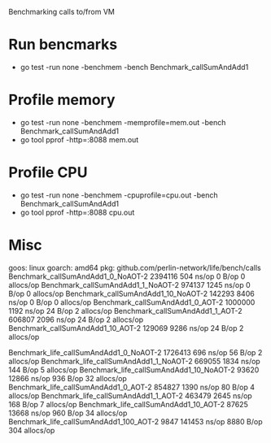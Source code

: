 Benchmarking calls to/from VM

# Run bencmarks

- go test -run none -benchmem -bench Benchmark_callSumAndAdd1

# Profile memory

- go test -run none -benchmem -memprofile=mem.out -bench Benchmark_callSumAndAdd1
- go tool pprof -http=:8088 mem.out

# Profile CPU

- go test -run none -benchmem -cpuprofile=cpu.out -bench Benchmark_callSumAndAdd1
- go tool pprof -http=:8088 cpu.out

# Misc

goos: linux
goarch: amd64
pkg: github.com/perlin-network/life/bench/calls
Benchmark_callSumAndAdd1_0_NoAOT-2       2394116               504 ns/op               0 B/op          0 allocs/op
Benchmark_callSumAndAdd1_1_NoAOT-2        974137              1245 ns/op               0 B/op          0 allocs/op
Benchmark_callSumAndAdd1_10_NoAOT-2       142293              8406 ns/op               0 B/op          0 allocs/op
Benchmark_callSumAndAdd1_0_AOT-2         1000000              1192 ns/op              24 B/op          2 allocs/op
Benchmark_callSumAndAdd1_1_AOT-2          606807              2096 ns/op              24 B/op          2 allocs/op
Benchmark_callSumAndAdd1_10_AOT-2         129069              9286 ns/op              24 B/op          2 allocs/op

Benchmark_life_callSumAndAdd1_0_NoAOT-2          1726413               696 ns/op              56 B/op          2 allocs/op
Benchmark_life_callSumAndAdd1_1_NoAOT-2           669055              1834 ns/op             144 B/op          5 allocs/op
Benchmark_life_callSumAndAdd1_10_NoAOT-2           93620             12866 ns/op             936 B/op         32 allocs/op
Benchmark_life_callSumAndAdd1_0_AOT-2             854827              1390 ns/op              80 B/op          4 allocs/op
Benchmark_life_callSumAndAdd1_1_AOT-2             463479              2645 ns/op             168 B/op          7 allocs/op
Benchmark_life_callSumAndAdd1_10_AOT-2             87625             13668 ns/op             960 B/op         34 allocs/op
Benchmark_life_callSumAndAdd1_100_AOT-2             9847            141453 ns/op            8880 B/op        304 allocs/op
